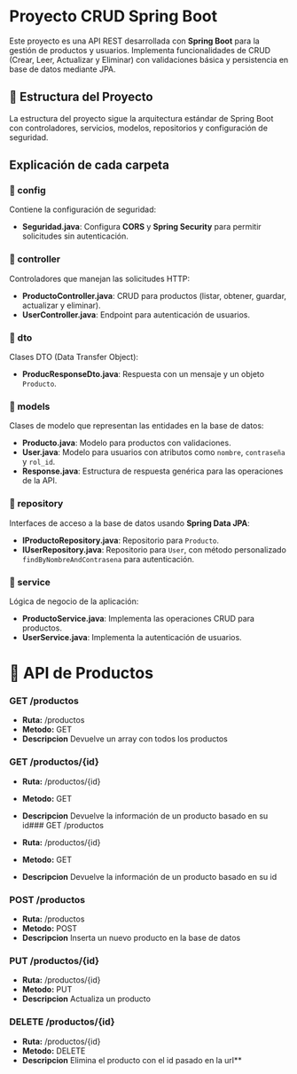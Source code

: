 # Proyecto CRUD Spring Boot

Este proyecto es una API REST desarrollada con **Spring Boot** para la gestión de productos y usuarios. Implementa funcionalidades de CRUD (Crear, Leer, Actualizar y Eliminar) con validaciones básica y persistencia en base de datos mediante JPA.

## 📂 Estructura del Proyecto

La estructura del proyecto sigue la arquitectura estándar de Spring Boot con controladores, servicios, modelos, repositorios y configuración de seguridad.

## Explicación de cada carpeta

### 📁 config

Contiene la configuración de seguridad:

- **Seguridad.java**: Configura **CORS** y **Spring Security** para permitir solicitudes sin autenticación.

### 📁 controller

Controladores que manejan las solicitudes HTTP:

- **ProductoController.java**: CRUD para productos (listar, obtener, guardar, actualizar y eliminar).
- **UserController.java**: Endpoint para autenticación de usuarios.

### 📁 dto

Clases DTO (Data Transfer Object):

- **ProducResponseDto.java**: Respuesta con un mensaje y un objeto `Producto`.

### 📁 models

Clases de modelo que representan las entidades en la base de datos:

- **Producto.java**: Modelo para productos con validaciones.
- **User.java**: Modelo para usuarios con atributos como `nombre`, `contraseña` y `rol_id`.
- **Response.java**: Estructura de respuesta genérica para las operaciones de la API.

### 📁 repository

Interfaces de acceso a la base de datos usando **Spring Data JPA**:

- **IProductoRepository.java**: Repositorio para `Producto`.
- **IUserRepository.java**: Repositorio para `User`, con método personalizado `findByNombreAndContrasena` para autenticación.

### 📁 service

Lógica de negocio de la aplicación:

- **ProductoService.java**: Implementa las operaciones CRUD para productos.
- **UserService.java**: Implementa la autenticación de usuarios.
# 📌 API de Productos
### GET /productos

- **Ruta:**         /productos
- **Metodo:**       GET
- **Descripcion**   Devuelve un array con todos los productos 
### GET /productos/{id}

- **Ruta:**         /productos/{id}
- **Metodo:**       GET
- **Descripcion**   Devuelve la información de un producto basado en su id### GET /productos

- **Ruta:**         /productos/{id}
- **Metodo:**       GET
- **Descripcion**   Devuelve la información de un producto basado en su id

### POST /productos

- **Ruta:**         /productos
- **Metodo:**       POST
- **Descripcion**   Inserta un nuevo producto en la base de datos

### PUT /productos/{id}

- **Ruta:**         /productos/{id}
- **Metodo:**       PUT
- **Descripcion**   Actualiza un producto

### DELETE /productos/{id}

- **Ruta:**         /productos/{id}
- **Metodo:**       DELETE
- **Descripcion**   Elimina el producto con el id pasado en la url**
